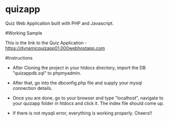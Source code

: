 # quizapp
Quiz Web Application built with PHP and Javascript.

#Working Sample

This is the link to the Quiz Application - https://dynamicquizapp01.000webhostapp.com

#Instructions

- After Cloning the project in your htdocs directory, import the DB "quizappdb.sql" to phpmyadmin.
- After that, go into the dbconfig.php file and supply your mysql connection details.
- Once you are done, go to your browser and type "localhost", navigate to your quizapp folder
  in htdocs and click it. The index file should come up. 
  
- If there is not mysqli error, everything is working properly. Cheers!!

